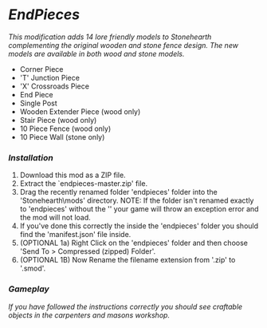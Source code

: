 # _EndPieces_

_This modification adds 14 lore friendly models to Stonehearth complementing the original wooden and stone fence design. The new models are available in both wood and stone models._
 - Corner Piece
 - 'T' Junction Piece
 - 'X' Crossroads Piece
 - End Piece
 - Single Post
 - Wooden Extender Piece (wood only)
 - Stair Piece (wood only)
 - 10 Piece Fence (wood only)
 - 10 Piece Wall (stone only)

### _Installation_

1. Download this mod as a ZIP file.
2. Extract the `endpieces-master.zip' file.
3. Drag the recently renamed folder 'endpieces' folder into the 'Stonehearth\mods' directory. NOTE: If the folder isn't renamed exactly to 'endpieces' without the '' your game will throw an exception error and the mod will not load.
4. If you've done this correctly the inside the 'endpieces' folder you should find the 'manifest.json' file inside.
5. (OPTIONAL 1a) Right Click on the 'endpieces' folder and then choose 'Send To > Compressed (zipped) Folder'.
6. (OPTIONAL 1B) Now Rename the filename extension from '.zip' to '.smod'.

### _Gameplay_

_If you have followed the instructions correctly you should see craftable objects in the carpenters and masons workshop._
